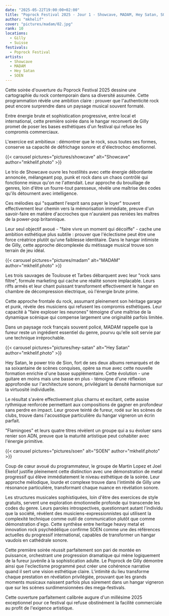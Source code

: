 ```yaml
---
date: "2025-05-22T19:00:00+02:00"
title: "Poprock Festival 2025 - Jour 1 - Showcave, MADAM, Hey Satan, SOEN"
author: "mkhelif"
cover: "pictures/madam/02.jpg"
rank: 10
locations:
  - Gilly
  - Suisse
festivals:
  - Poprock Festival
artists:
  - Showcave
  - MADAM
  - Hey Satan
  - SOEN
---
```


Cette soirée d'ouverture du Poprock Festival 2025 dessine une cartographie du rock contemporain dans sa diversité
assumée. Cette programmation révèle une ambition claire : prouver que l'authenticité rock peut encore surprendre dans
un paysage musical souvent formaté.

Entre énergie brute et sophistication progressive, entre local et international, cette première soirée dans le hangar
reconverti de Gilly promet de poser les bases esthétiques d'un festival qui refuse les compromis commerciaux.

L'exercice est ambitieux : démontrer que le rock, sous toutes ses formes, conserve sa capacité de défrichage sonore et
d'électrochoc émotionnel.


{{< carousel pictures="pictures/showcave" alt="Showcave" author="mkhelif.photo" >}}

Le trio de Showcave ouvre les hostilités avec cette énergie débordante annoncée, mélangeant pop, punk et rock dans un
chaos contrôlé qui fonctionne mieux qu'on ne l'attendait. Leur approche du brouillage de genres, loin d'être un
fourre-tout paresseux, révèle une maîtrise des codes qu'ils détournent avec intelligence.

Ces mélodies qui "squattent l'esprit sans payer le loyer" trouvent effectivement leur chemin vers la mémorisation
immédiate, preuve d'un savoir-faire en matière d'accroches que n'auraient pas reniées les maîtres de la power-pop
britannique.

Leur seul objectif avoué - "faire vivre un moment qui décoiffe" - cache une ambition esthétique plus subtile : prouver
que l'éclectisme peut être une force créatrice plutôt qu'une faiblesse identitaire.
Dans le hangar intimiste de Gilly, cette approche décomplexée du métissage musical trouve son terrain de jeu idéal.


{{< carousel pictures="pictures/madam" alt="MADAM" author="mkhelif.photo" >}}

Les trois sauvages de Toulouse et Tarbes débarquent avec leur "rock sans filtre", formule marketing qui cache une
réalité sonore implacable. Leurs riffs armés et leur chant puissant transforment effectivement le hangar en chambre de
décompression électrique, où l'énergie brute prime.

Cette approche frontale du rock, assumant pleinement son héritage garage et punk, révèle des musiciens qui refusent
les compromis esthétiques. Leur capacité à "faire exploser les neurones" témoigne d'une maîtrise de la dynamique
scénique qui compense largement une originalité parfois limitée.

Dans un paysage rock français souvent policé, MADAM rappelle que la fureur reste un ingrédient essentiel du genre,
pourvu qu'elle soit servie par une technique irréprochable.


{{< carousel pictures="pictures/hey-satan" alt="Hey Satan" author="mkhelif.photo" >}}

Hey Satan, le power trio de Sion, fort de ses deux albums remarqués et de sa soixantaine de scènes conquises, opère sa
mue avec cette nouvelle formation enrichie d'une basse supplémentaire. Cette évolution - une guitare en moins mais une
basse en plus - témoigne d'une réflexion approfondie sur l'architecture sonore, privilégiant la densité harmonique sur
la virtuosité individuelle.

Le résultat s'avère effectivement plus charnu et excitant, cette assise rythmique renforcée permettant aux compositions
de gagner en profondeur sans perdre en impact. Leur groove teinté de fureur, rodé sur les scènes de clubs, trouve dans
l'acoustique particulière du hangar vigneron un écrin parfait.

"Flamingoes" et leurs quatre titres révèlent un groupe qui a su évoluer sans renier son ADN, preuve que la maturité
artistique peut cohabiter avec l'énergie primitive.


{{< carousel pictures="pictures/soen" alt="SOEN" author="mkhelif.photo" >}}

Coup de cœur avoué du programmateur, le groupe de Martin Lopez et Joel Ekelof justifie pleinement cette distinction avec
une démonstration de metal progressif qui élève immédiatement le niveau esthétique de la soirée.
Leur approche mélodique, lourde et complexe trouve dans l'intimité de Gilly une résonance particulière, transformant
chaque nuance en révélation sonore.

Les structures musicales sophistiquées, loin d'être des exercices de style gratuits, servent une exploration
émotionnelle profonde qui transcende les codes du genre.
Leurs paroles introspectives, questionnant autant l'individu que la société, révèlent des musiciens-expressionnistes
qui utilisent la complexité technique comme outil de communication plutôt que comme démonstration d'ego.
Cette synthèse entre heritage heavy metal et innovation rock psychédélique confirme SOEN comme une des références
actuelles du progressif international, capables de transformer un hangar vaudois en cathédrale sonore.


Cette première soirée réussit parfaitement son pari de montée en puissance, orchestrant une progression dramatique qui
mène logiquement de la fureur juvénile à la sophistication adulte. Le Poprock de Gilly démontre ainsi que l'eclectisme
programmé peut créer une cohérence narrative quand il sert une vision esthétique claire.
L'intimité du lieu transforme chaque prestation en révélation privilégiée, prouvant que les grands moments musicaux
naissent parfois plus sûrement dans un hangar vigneron que sur les scènes surdimensionnées des mega-festivals.

Cette ouverture parfaitement calibrée augure d'un millésime 2025 exceptionnel pour ce festival qui refuse obstinément
la facilité commerciale au profit de l'exigence artistique.
